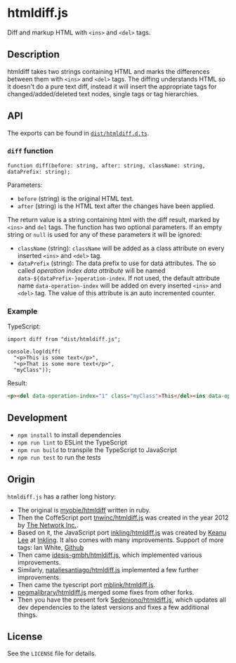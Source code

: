 # htmldiff.js

Diff and markup HTML with `<ins>` and `<del>` tags.


## Description

htmldiff takes two strings containing HTML and marks the differences between them with
`<ins>` and `<del>` tags. The diffing understands HTML so it doesn't do a pure text diff,
instead it will insert the appropriate tags for changed/added/deleted text nodes, single 
tags or tag hierarchies.


## API

The exports can be found in [`dist/htmldiff.d.ts`](https://github.com/Sedeniono/htmldiff.js/blob/master/dist/htmldiff.d.ts).

### `diff` function

```TS
function diff(before: string, after: string, className: string, dataPrefix: string);
```

Parameters:
- `before` (string) is the original HTML text.
- `after` (string) is the HTML text after the changes have been applied.

The return value is a string containing html with the diff result, marked by `<ins>` and `del` tags. The 
function has two optional parameters. If an empty string or `null` is used for any
of these parameters it will be ignored:

- `className` (string): `className` will be added as a class attribute on every inserted 
  `<ins>` and `<del>` tag.
- `dataPrefix` (string): The data prefix to use for data attributes. The so called *operation 
  index data attribute* will be named `data-${dataPrefix-}operation-index`. If not used, 
  the default attribute name `data-operation-index` will be added on every inserted 
  `<ins>` and `<del>` tag. The value of this attribute is an auto incremented counter. 


### Example

TypeScript:

```TS
import diff from "dist/htmldiff.js";

console.log(diff(
  "<p>This is some text</p>", 
  "<p>That is some more text</p>", 
  "myClass"));
```

Result:

```html
<p><del data-operation-index="1" class="myClass">This</del><ins data-operation-index="1" class="myClass">That</ins> is some <ins data-operation-index="3" class="myClass">more </ins>text</p>
```



## Development
* `npm install` to install dependencies
* `npm run lint` to ESLint the TypeScript
* `npm run build` to transpile the TypeScript to JavaScript
* `npm run test` to run the tests



## Origin

`htmldiff.js` has a rather long history:
* The original is [myobie/htmldiff](https://github.com/myobie/htmldiff) written in ruby.
* Then the CoffeScript port [tnwinc/htmldiff.js](https://github.com/tnwinc/htmldiff.js) was created in the year 2012 by [The Network Inc.](http://www.tninetwork.com).
* Based on it, the JavaScript port [inkling/htmldiff.js](https://github.com/inkling/htmldiff.js) was created by [Keanu Lee](http://keanulee.com) at [Inkling](https://www.inkling.com/). It also comes with many improvements. Support of more tags: Ian White, [Github](https://github.com/ian97531)
* Then came [idesis-gmbh/htmldiff.js](https://github.com/idesis-gmbh/htmldiff.js), which implemented various improvements.
* Similarly, [nataliesantiago/htmldiff.js](https://github.com/nataliesantiago/htmldiff.js) implemented a few further improvements.
* Then came the tyescript port [mblink/htmldiff.js](https://github.com/mblink/htmldiff.js).
* [pegmalibrary/htmldiff.js](https://github.com/pegmalibrary/htmldiff.js) merged some fixes from other forks.
* Then you have the present fork [Sedeniono/htmldiff.js](https://github.com/Sedeniono/htmldiff.js), which updates all dev dependencies to the latest versions and fixes a few additional things.


## License

See the `LICENSE` file for details.
